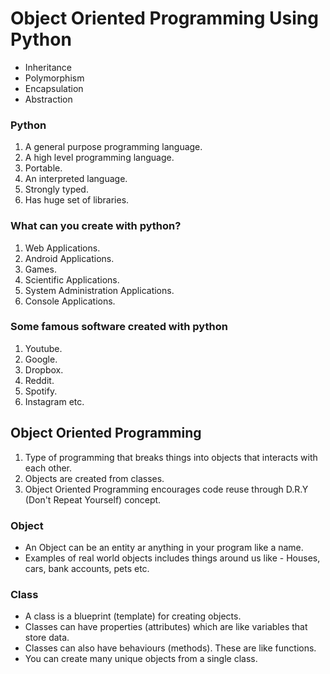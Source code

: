 # Object Oriented Programming Using Python

* Inheritance
* Polymorphism
* Encapsulation
* Abstraction


### Python
1. A general purpose programming language.
2. A high level programming language.
3. Portable.
4. An interpreted language.
5. Strongly typed.
6. Has huge set of libraries.

### What can you create with python?
1. Web Applications.
2. Android Applications.
3. Games.
4. Scientific Applications.
5. System Administration Applications.
6. Console Applications.

### Some famous software created with python
1. Youtube.
2. Google.
3. Dropbox.
4. Reddit.
5. Spotify.
6. Instagram etc.

## Object Oriented Programming
1. Type of programming that breaks things into objects that interacts with each other.
2. Objects are created from classes.
3. Object Oriented Programming encourages code reuse through D.R.Y (Don't Repeat Yourself) concept.

### Object
* An Object can be an entity ar anything in your program like a name.
* Examples of real world objects includes things around us like - Houses, cars, bank accounts, pets etc.

### Class
* A class is a blueprint (template) for creating objects.
* Classes can have properties (attributes) which are like variables that store data.
* Classes can also have behaviours (methods). These are like functions.
* You can create many unique objects from a single class.